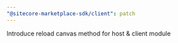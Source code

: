 ```yaml
---
"@sitecore-marketplace-sdk/client": patch
---
```


Introduce reload canvas method for host & client module
